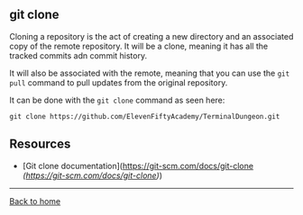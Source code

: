 ## git clone

Cloning a repository is the act of creating a new directory and an associated copy of the remote repository.  It will be a clone, meaning it has all the tracked commits adn commit history.

It will also be associated with the remote, meaning that you can use the `git pull` command to pull updates from the original repository.

It can be done with the `git clone` command as seen here: 
```
git clone https://github.com/ElevenFiftyAcademy/TerminalDungeon.git
```

## Resources

- [Git clone documentation](https://git-scm.com/docs/git-clone _(https://git-scm.com/docs/git-clone)_)

---

[Back to home](../README.md)
